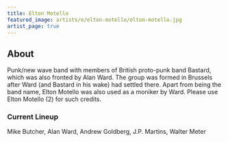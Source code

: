 ```yaml
---
title: Elton Motello
featured_image: artists/e/elton-motello/elton-motello.jpg
artist_page: true
---
```

## About

Punk/new wave band with members of British proto-punk band Bastard, which was also fronted by Alan Ward. The group was formed in Brussels after Ward (and Bastard in his wake) had settled there. Apart from being the band name, Elton Motello was also used as a moniker by Ward. Please use Elton Motello (2) for such credits.

### Current Lineup

Mike Butcher, Alan Ward, Andrew Goldberg, J.P. Martins, Walter Meter

